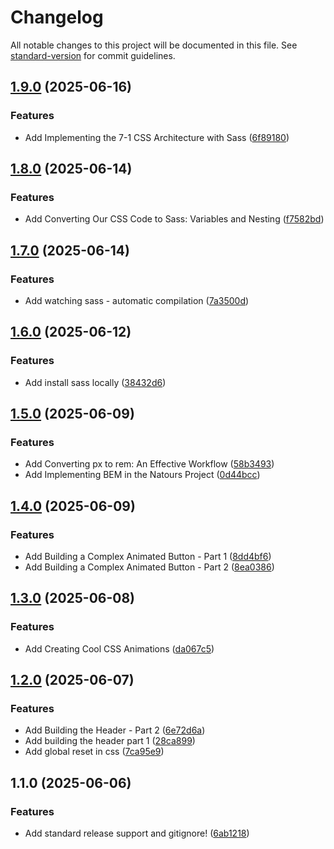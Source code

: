 # Changelog

All notable changes to this project will be documented in this file. See [standard-version](https://github.com/conventional-changelog/standard-version) for commit guidelines.

## [1.9.0](https://github.com/wakabibrian/css-sass/compare/v1.8.0...v1.9.0) (2025-06-16)


### Features

* Add Implementing the 7-1 CSS Architecture with Sass ([6f89180](https://github.com/wakabibrian/css-sass/commit/6f89180479c911f7741598179a890b0253f6a771))

## [1.8.0](https://github.com/wakabibrian/css-sass/compare/v1.7.0...v1.8.0) (2025-06-14)


### Features

* Add Converting Our CSS Code to Sass: Variables and Nesting ([f7582bd](https://github.com/wakabibrian/css-sass/commit/f7582bd05f5416ee4a5f968a11ac7e165570aaee))

## [1.7.0](https://github.com/wakabibrian/css-sass/compare/v1.6.0...v1.7.0) (2025-06-14)


### Features

* Add watching sass - automatic compilation ([7a3500d](https://github.com/wakabibrian/css-sass/commit/7a3500d8e23128aeb9533583069b64f3b213aa7c))

## [1.6.0](https://github.com/wakabibrian/css-sass/compare/v1.5.0...v1.6.0) (2025-06-12)


### Features

* Add install sass locally ([38432d6](https://github.com/wakabibrian/css-sass/commit/38432d6dfeff4730ba0a3b4713a7cac0c8d7f183))

## [1.5.0](https://github.com/wakabibrian/css-sass/compare/v1.4.0...v1.5.0) (2025-06-09)


### Features

* Add Converting px to rem: An Effective Workflow ([58b3493](https://github.com/wakabibrian/css-sass/commit/58b34935eeffaa5ef6eec45fab8b57640bf12f69))
* Add Implementing BEM in the Natours Project ([0d44bcc](https://github.com/wakabibrian/css-sass/commit/0d44bcc752137453112f417b15ccaaa2e66620a8))

## [1.4.0](https://github.com/wakabibrian/css-sass/compare/v1.3.0...v1.4.0) (2025-06-09)


### Features

* Add Building a Complex Animated Button - Part 1 ([8dd4bf6](https://github.com/wakabibrian/css-sass/commit/8dd4bf6094284d72ea05fed61deeafcc2e8bf32d))
* Add Building a Complex Animated Button - Part 2 ([8ea0386](https://github.com/wakabibrian/css-sass/commit/8ea03862211020802d7b07b7567cf220b878be1c))

## [1.3.0](https://github.com/wakabibrian/css-sass/compare/v1.2.0...v1.3.0) (2025-06-08)


### Features

* Add Creating Cool CSS Animations ([da067c5](https://github.com/wakabibrian/css-sass/commit/da067c55f3dd8b4ae29e1e66fdee2e4379a17b68))

## [1.2.0](https://github.com/wakabibrian/css-sass/compare/v1.1.0...v1.2.0) (2025-06-07)


### Features

* Add Building the Header - Part 2 ([6e72d6a](https://github.com/wakabibrian/css-sass/commit/6e72d6a8dc66a1e820330d7d419b03220d8a581e))
* Add building the header part 1 ([28ca899](https://github.com/wakabibrian/css-sass/commit/28ca8995427eb70afa34e4413f7b9db2e2e62300))
* Add global reset in css ([7ca95e9](https://github.com/wakabibrian/css-sass/commit/7ca95e992cac52024bde9ab6e367940f0d0c363c))

## 1.1.0 (2025-06-06)


### Features

* Add standard release support and gitignore! ([6ab1218](https://github.com/wakabibrian/css-sass/commit/6ab121892b7107b9606b6943ddf4a2fd894e8c7d))
